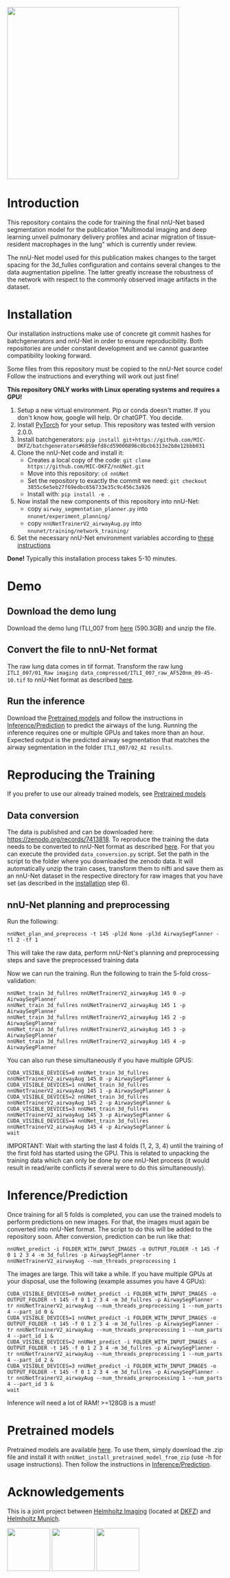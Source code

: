 <img src="images/lung_example.gif" height="400px" />

# Introduction

This repository contains the code for training the final nnU-Net based segmentation model for the publication 
"Multimodal imaging and deep learning unveil pulmonary delivery profiles and acinar migration of tissue-resident 
macrophages in the lung" which is currently under review.

The nnU-Net model used for this publication makes changes to the target spacing for the 3d_fulles configuration and 
contains several changes to the data augmentation pipeline. The latter greatly increase the robustness of the network 
with respect to the commonly observed image artifacts in the dataset.

# Installation
Our installation instructions make use of concrete git commit hashes for batchgenerators and nnU-Net in order to 
ensure reproducibility. Both repositories are under constant development and we cannot guarantee compatibility looking 
forward.

Some files from this repository must be copied to the nnU-Net source code! Follow the instructions and everything will 
work out just fine!

**This repository ONLY works with Linux operating systems and requires a GPU!**

1) Setup a new virtual environment. Pip or conda doesn't matter. If you don't know how, google will help. Or chatGPT. You decide.
2) Install [PyTorch](https://pytorch.org/get-started/locally/) for your setup. This repository was tested with version 2.0.0.
3) Install batchgenerators: `pip install git+https://github.com/MIC-DKFZ/batchgenerators#6859efd8cd59000896c0bcb6313e2b8e12bbb031`
4) Clone the nnU-Net code and install it:
   - Creates a local copy of the code: `git clone https://github.com/MIC-DKFZ/nnUNet.git`
   - Move into this repository: `cd nnUNet`
   - Set the repository to exactly the commit we need: `git checkout 3855c6e5eb27f69edbc656733e35c9c456c3a926`
   - Install with: `pip install -e .`
5) Now install the new components of this repository into nnU-Net:
   - copy `airway_segmentation_planner.py` into `nnunet/experiment_planning/`
   - copy `nnUNetTrainerV2_airwayAug.py` into `nnunet/training/network_training/`
6) Set the necessary nnU-Net environment variables according to [these instructions](https://github.com/MIC-DKFZ/nnUNet/blob/nnunetv1/documentation/setting_up_paths.md)

**Done!** Typically this installation process takes 5-10 minutes.

# Demo 
## Download the demo lung
Download the demo lung ITLI_007 from [here](https://zenodo.org/records/7413818/files/ITLI_007.zip?download=1) (590.3GB) and unzip the file.

## Convert the file to nnU-Net format
The raw lung data comes in tif format. Transform the raw lung ```ITLI_007/01_Raw imaging data_compressed/ITLI_007_raw_AF520nm_09-45-10.tif``` to nnU-Net format as described [here](https://github.com/MIC-DKFZ/nnUNet/blob/nnunetv1/documentation/dataset_conversion.md).

## Run the inference
Download the [Pretrained models](#pretrained-models) and follow the instructions in [Inference/Prediction](#inferenceprediction) to predict the airways of the lung.
Running the inference requires one or multiple GPUs and takes more than an hour.
Expected output is the predicted airway segmentation that matches the airway segmentation in the folder ```ITLI_007/02_AI results```.


# Reproducing the Training
If you prefer to use our already trained models, see [Pretrained models](#pretrained-models)
## Data conversion

The data is published and can be downloaded here: https://zenodo.org/records/7413818.
To reproduce the training the data needs to be converted to nnU-Net format as described [here](https://github.com/MIC-DKFZ/nnUNet/blob/nnunetv1/documentation/dataset_conversion.md). For that you can execute the provided `data_conversion.py` script. Set the path in the script to the folder where you downloaded the zenodo data. It will automatically unzip the train cases, transform them to nifti and save them as an nnU-Net dataset in the respective directory for raw images that you have set (as described in the [installation](#installation) step 6).


## nnU-Net planning and preprocessing
Run the following:
```commandline
nnUNet_plan_and_preprocess -t 145 -pl2d None -pl3d AirwaySegPlanner -tl 2 -tf 1
```
This will take the raw data, perform nnU-Net's planning and preprocessing steps and save the preprocessed training data

Now we can run the training. Run the following to train the 5-fold cross-validation:
```commandline
nnUNet_train 3d_fullres nnUNetTrainerV2_airwayAug 145 0 -p AirwaySegPlanner
nnUNet_train 3d_fullres nnUNetTrainerV2_airwayAug 145 1 -p AirwaySegPlanner
nnUNet_train 3d_fullres nnUNetTrainerV2_airwayAug 145 2 -p AirwaySegPlanner
nnUNet_train 3d_fullres nnUNetTrainerV2_airwayAug 145 3 -p AirwaySegPlanner
nnUNet_train 3d_fullres nnUNetTrainerV2_airwayAug 145 4 -p AirwaySegPlanner
```
You can also run these simultaneously if you have multiple GPUS:
```commandline
CUDA_VISIBLE_DEVICES=0 nnUNet_train 3d_fullres nnUNetTrainerV2_airwayAug 145 0 -p AirwaySegPlanner &
CUDA_VISIBLE_DEVICES=1 nnUNet_train 3d_fullres nnUNetTrainerV2_airwayAug 145 1 -p AirwaySegPlanner &
CUDA_VISIBLE_DEVICES=2 nnUNet_train 3d_fullres nnUNetTrainerV2_airwayAug 145 2 -p AirwaySegPlanner &
CUDA_VISIBLE_DEVICES=3 nnUNet_train 3d_fullres nnUNetTrainerV2_airwayAug 145 3 -p AirwaySegPlanner &
CUDA_VISIBLE_DEVICES=4 nnUNet_train 3d_fullres nnUNetTrainerV2_airwayAug 145 4 -p AirwaySegPlanner &
wait
```
IMPORTANT: Wait with starting the last 4 folds (1, 2, 3, 4) until the training of the first fold has started using the 
GPU. This is related to unpacking the training data which can only be done by one nnU-Net process (it would result in 
read/write conflicts if several were to do this simultaneously).

# Inference/Prediction
Once training for all 5 folds is completed, you can use the trained models to perform predictions on new images. For that, 
the images must again be converted into nnU-Net format. The script to do this will be added to the repository soon.
After conversion, prediction can be run like that:

```commandline
nnUNet_predict -i FOLDER_WITH_INPUT_IMAGES -o OUTPUT_FOLDER -t 145 -f 0 1 2 3 4 -m 3d_fullres -p AirwaySegPlanner -tr nnUNetTrainerV2_airwayAug --num_threads_preprocessing 1
```
The images are large. This will take a while. If you have multiple GPUs at your disposal, use the following (example assumes you have 4 GPUs):
```commandline
CUDA_VISIBLE_DEVICES=0 nnUNet_predict -i FOLDER_WITH_INPUT_IMAGES -o OUTPUT_FOLDER -t 145 -f 0 1 2 3 4 -m 3d_fullres -p AirwaySegPlanner -tr nnUNetTrainerV2_airwayAug --num_threads_preprocessing 1 --num_parts 4 --part_id 0 & 
CUDA_VISIBLE_DEVICES=1 nnUNet_predict -i FOLDER_WITH_INPUT_IMAGES -o OUTPUT_FOLDER -t 145 -f 0 1 2 3 4 -m 3d_fullres -p AirwaySegPlanner -tr nnUNetTrainerV2_airwayAug --num_threads_preprocessing 1 --num_parts 4 --part_id 1 & 
CUDA_VISIBLE_DEVICES=2 nnUNet_predict -i FOLDER_WITH_INPUT_IMAGES -o OUTPUT_FOLDER -t 145 -f 0 1 2 3 4 -m 3d_fullres -p AirwaySegPlanner -tr nnUNetTrainerV2_airwayAug --num_threads_preprocessing 1 --num_parts 4 --part_id 2 & 
CUDA_VISIBLE_DEVICES=3 nnUNet_predict -i FOLDER_WITH_INPUT_IMAGES -o OUTPUT_FOLDER -t 145 -f 0 1 2 3 4 -m 3d_fullres -p AirwaySegPlanner -tr nnUNetTrainerV2_airwayAug --num_threads_preprocessing 1 --num_parts 4 --part_id 3 &
wait 
```

Inference will need a lot of RAM! >=128GB is a must!

# Pretrained models
Pretrained models are available [here](https://zenodo.org/record/7892040). To use them, simply download the .zip file 
and install it with 
`nnUNet_install_pretrained_model_from_zip` (use -h for usage instructions). Then follow the instructions in 
[Inference/Prediction](#inferenceprediction).

# Acknowledgements
This is a joint project between [Helmholtz Imaging](http://helmholtz-imaging.de) 
(located at [DKFZ](https://www.dkfz.de/en/mic/index.php)) and [Helmholtz Munich](https://www.helmholtz-munich.de/en).

<img src="images/HI_Logo.png" height="100px" />
<img src="images/dkfz_logo.png" height="100px" />
<img src="images/Helmholtz_Munich_Logo.jpg" height="100px" />

